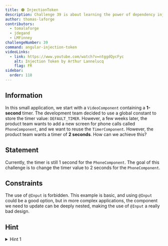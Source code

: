 ```yaml
---
title: 🟠 InjectionToken
description: Challenge 39 is about learning the power of dependency injection
author: thomas-laforge
contributors:
  - tomalaforge
  - jdegand
  - LMFinney
challengeNumber: 39
command: angular-injection-token
videoLinks:
  - link: https://www.youtube.com/watch?v=ntggdQycFyc
    alt: Injection Token by Arthur Lannelucq
    flag: FR
sidebar:
  order: 118
---
```


## Information

In this small application, we start with a `VideoComponent` containing a **1-second** timer. The development team decided to use a global constant to store the timer value: `DEFAULT_TIMER`. However, a few weeks later, the product team wants to add a new screen for phone calls called `PhoneComponent`, and we want to reuse the `TimerComponent`. However, the product team wants a timer of **2 seconds**. How can we achieve this?

## Statement

Currently, the timer is still 1 second for the `PhoneComponent`. The goal of this challenge is to change the timer value to 2 seconds for the `PhoneComponent`.

## Constraints

The use of `@Input` is forbidden. This example is basic, and using `@Input` could be a good option, but in more complex applications, the component we need to update can be deeply nested, making the use of `@Input` a really bad design.

## Hint

<details>
  <summary>Hint 1</summary>

Looking at this [blog post](https://itnext.io/stop-being-scared-of-injectiontokens-ab22f72f0fe9) can be of great help.

</details>
